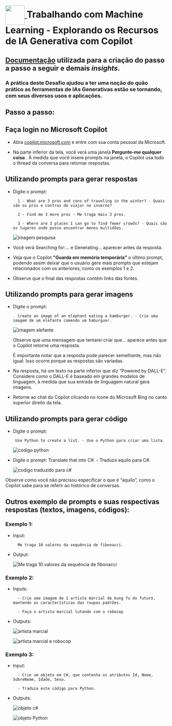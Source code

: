 <h1>
<a href="https://www.dio.me/">
     <img align="center" width="60px" src="https://hermes.dio.me/lab_projects/badges/87d332d0-5198-4a2f-b159-38c8c2976954.png">
</a>
Trabalhando com Machine Learning - Explorando os Recursos de IA Generativa com Copilot
</h1>

## [Documentação](https://microsoftlearning.github.io/mslearn-ai-fundamentals/Instructions/Labs/12-generative-ai.html) utilizada para a criação do passo a passo a seguir e demais ***insights***. 

### A prática deste Desafio ajudou a ter uma noção do quão prático as ferramentas de IAs Generativas estão se tornando, com seus diversos usos e aplicações.

## Passo a passo:

## Faça login no Microsoft Copilot

- Abra [copilot.microsoft.com](https://copilot.microsoft.com/?azure-portal=true) e entre com sua conta pessoal da Microsoft. 

- Na parte inferior da tela, você verá uma janela **Pergunte-me qualquer coisa** . À medida que você insere prompts na janela, o Copilot usa todo o thread da conversa para retornar respostas.

## Utilizando prompts para gerar respostas

- Digite o prompt: 

        1 - What are 3 pros and cons of traveling in the winter? - Quais são os pros e contras de viajar no inverno?

        2 - Find me 3 more pros - Me traga mais 3 pros.

        3 - Where are 3 places I can go to find fewer crowds? - Quais são os lugares onde posso encontrar menos multidões.

    ![imagem pesquisa](/DisafiosDeProjeto/DDP-ExplorandoRecursosIAGenerativaCopilotEOpenAi/output/imagem_pesquisa.png)

- Você verá Searching for:… e Generating… aparecer antes da resposta.

- Veja que o Copilot **"Guarda em memória temporária"** o último prompt, podendo assim deixar que o usuário gere mais prompts que estejam relacionados com os anteriores, como os exemplos 1 e 2. 

- Observe que o final das respostas contém links das fontes.


## Utilizando prompts para gerar imagens

- Digite o prompt:

        Create an image of an elephant eating a hamburger. - Crie uma imagem de um elefante comendo um haburguer.

    ![imagem elefante](/DisafiosDeProjeto/DDP-ExplorandoRecursosIAGenerativaCopilotEOpenAi/output/imagem_pesquisa.png)
        
    Observe que uma mensagem que tentarei criar que… aparece antes que o Copilot retorne uma resposta.

    É importante notar que a resposta pode parecer semelhante, mas não igual. Isso ocorre porque as respostas são variadas.

- Na resposta, há um texto na parte inferior que diz “Powered by DALL-E”. Considere como o DALL-E é baseado em grandes modelos de linguagem, à medida que sua entrada de linguagem natural gera imagens.

- Retorne ao chat do Copilot clicando no ícone do Microsoft Bing no canto superior direito da tela.


## Utilizando prompts para gerar código

-  Digite o prompt: 

        Use Python to create a list. - Use o Python para criar uma lista.

    ![codigo python](/DisafiosDeProjeto/DDP-ExplorandoRecursosIAGenerativaCopilotEOpenAi/output/codigo_python.png)

- Digite o prompt: 
        Translate that into C#. - Traduza aquilo para C#.

    ![codigo traduzido para c#](/DisafiosDeProjeto/DDP-ExplorandoRecursosIAGenerativaCopilotEOpenAi/output/objeto_c_sharp.png)

Observe como você não precisou especificar o que é “aquilo”, como o Copilot sabe para se referir ao histórico de conversas.


## Outros exemplo de prompts e suas respectivas respostas (textos, imagens, códigos):

### Exemplo 1:
- Input:

        Me traga 10 valores da sequência de fibonacci.

- Output:

    ![Me traga 10 valores da sequência de fibonacci](/DisafiosDeProjeto/DDP-ExplorandoRecursosIAGenerativaCopilotEOpenAi/output/fibonacci.png)

### Exemplo 2:

- Inputs:

        - Crie uma imagem de 1 artista marcial de kung fu do futuro, mantendo as características das roupas padrões.

        - Faça o artista marcial lutando com o robocop


- Outputs:

    ![artista marcial](/DisafiosDeProjeto/DDP-ExplorandoRecursosIAGenerativaCopilotEOpenAi/output/artista_marcial.png)

    ![artista marcial e robocop](/DisafiosDeProjeto/DDP-ExplorandoRecursosIAGenerativaCopilotEOpenAi/output/artista_marcial_e_robocop.png)


### Exemplo 3:

- Input:

        - Crie um objeto em C#, que contenha os atributos Id, Nome, SobreNome, Idade, Sexo.

        - Traduza este código para Python.


- Outputs:

    ![objeto c#](/DisafiosDeProjeto/DDP-ExplorandoRecursosIAGenerativaCopilotEOpenAi/output/objeto_c_sharp.png)

    ![objeto Python](/DisafiosDeProjeto/DDP-ExplorandoRecursosIAGenerativaCopilotEOpenAi/output/objetoPython.png)